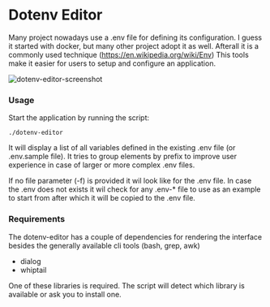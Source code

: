 # Dotenv Editor
Many project nowadays use a .env file for defining its configuration.
I guess it started with docker, but many other project adopt it as well.
Afterall it is a commonly used technique (https://en.wikipedia.org/wiki/Env)
This tools make it easier for users to setup and configure an application.

![dotenv-editor-screenshot](https://user-images.githubusercontent.com/503929/91663533-bd27c080-eae9-11ea-9d1d-9e2196b23b11.png)

### Usage
Start the application by running the script:
```
./dotenv-editor
```

It will display a list of all variables defined in the existing .env file (or
.env.sample file). It tries to group elements by prefix to improve user
experience in case of larger or more complex .env files.

If no file parameter (-f) is provided it wil look like for the .env file. In
case the .env does not exists it wil check for any .env-* file to use as an
example to start from after which it will be copied to the .env file.


### Requirements
The dotenv-editor has a couple of dependencies for rendering the interface
besides the generally available cli tools (bash, grep, awk)

* dialog
* whiptail

One of these libraries is required. The script will detect which library is
available or ask you to install one.
